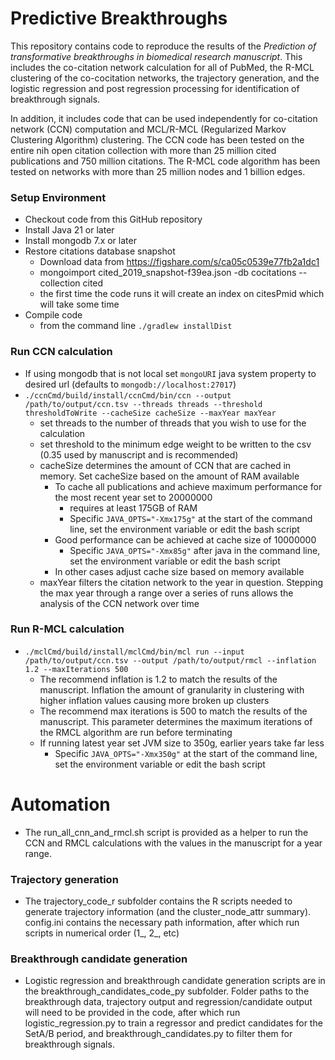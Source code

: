 # Predictive Breakthroughs

This repository contains code to reproduce the results of the *Prediction of transformative breakthroughs in biomedical research manuscript*.  This includes the co-citation network calculation for all of PubMed, the R-MCL clustering of the co-cocitation networks, the trajectory generation, and the logistic regression and post regression processing for identification of breakthrough signals.

In addition, it includes code that can be used independently for co-citation network (CCN) computation and MCL/R-MCL (Regularized Markov Clustering Algorithm) clustering.
The CCN code has been tested on the entire nih open citation collection with more than 25 million cited publications and 750 million citations.
The R-MCL code algorithm has been tested on networks with more than 25 million nodes and 1 billion edges. 

### Setup Environment

* Checkout code from this GitHub repository
* Install Java 21 or later
* Install mongodb 7.x or later
* Restore citations database snapshot
    * Download data from https://figshare.com/s/ca05c0539e77fb2a1dc1
    * mongoimport cited_2019_snapshot-f39ea.json -db cocitations --collection cited
    * the first time the code runs it will create an index on citesPmid which will take some time
* Compile code
    * from the command line `./gradlew installDist`

### Run CCN calculation

* If using mongodb that is not local set `mongoURI` java system property to desired url (defaults to `mongodb://localhost:27017`)
* `./ccnCmd/build/install/ccnCmd/bin/ccn --output /path/to/output/ccn.tsv --threads threads --threshold thresholdToWrite --cacheSize cacheSize --maxYear maxYear`
    * set threads to the number of threads that you wish to use for the calculation
    * set threshold to the minimum edge weight to be written to the csv (0.35 used by manuscript and is recommended)
    * cacheSize determines the amount of CCN that are cached in memory. Set cacheSize based on the amount of RAM available
        * To cache all publications and achieve maximum performance for the most recent year set to 20000000
            * requires at least 175GB of RAM
            * Specific `JAVA_OPTS="-Xmx175g"` at the start of the command line, set the environment variable or edit the bash script
        * Good performance can be achieved at cache size of 10000000
            * Specific `JAVA_OPTS="-Xmx85g"` after java in the command line, set the environment variable or edit the bash script
        * In other cases adjust cache size based on memory available
    * maxYear filters the citation network to the year in question. Stepping the max year through a range over a series of runs allows the analysis of the CCN
      network over time

### Run R-MCL calculation
* `./mclCmd/build/install/mclCmd/bin/mcl run --input /path/to/output/ccn.tsv --output /path/to/output/rmcl --inflation 1.2 --maxIterations 500`
    * The recommend inflation is 1.2 to match the results of the manuscript. Inflation the amount of granularity in clustering with higher inflation values
      causing more broken up clusters
    * The recommend max iterations is 500 to match the results of the manuscript. This parameter determines the maximum iterations of the RMCL algorithm are run
      before terminating
    * If running latest year set JVM size to 350g, earlier years take far less
      * Specific `JAVA_OPTS="-Xmx350g"` at the start of the command line, set the environment variable or edit the bash script

# Automation

* The run_all_cnn_and_rmcl.sh script is provided as a helper to run the CCN and RMCL calculations with the values in the manuscript for a year range.

### Trajectory generation

* The trajectory_code_r subfolder contains the R scripts needed to generate trajectory information (and the cluster_node_attr summary). config.ini contains the necessary path information, after which run scripts in numerical order (1_, 2_, etc)

### Breakthrough candidate generation

* Logistic regression and breakthrough candidate generation scripts are in the breakthrough_candidates_code_py subfolder. Folder paths to the breakthrough data, trajectory output and regression/candidate output will need to be provided in the code, after which run logistic_regression.py to train a regressor and predict candidates for the SetA/B period, and breakthrough_candidates.py to filter them for breakthrough signals.

